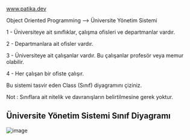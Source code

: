 www.patika.dev

Object Oriented Programming --> Üniversite Yönetim Sistemi

1 - Üniversiteye ait sınıflıklar, çalışma ofisleri ve departmanlar vardır.

2 - Departmanlara ait ofisler vardır.

3 - Üniversiteye ait çalışanlar vardır. Bu çalışanlar profesör veya memur olabilir.

4 - Her çalışan bir ofiste çalışır.

Bu sistemi tasvir eden Class (Sınıf) diyagramını çiziniz.

Not : Sınıflara ait nitelik ve davranışların belirtilmesine gerek yoktur.

 Üniversite Yönetim Sistemi Sınıf Diyagramı
----------------------------------------------------------------------------------------------------------------------------
![image](https://github.com/user-attachments/assets/fceefbf8-aec3-4e71-95ab-85b64c1b5a64)

